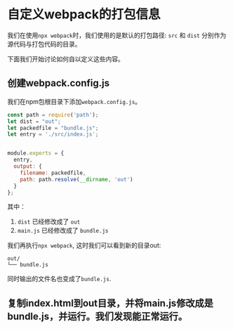 # 自定义webpack的打包信息
我们在使用`npx webpack`时，我们使用的是默认的打包路径:
`src` 和 `dist` 分别作为源代码与打包代码的目录。

下面我们开始讨论如何自以定义这些内容。

## 创建webpack.config.js
我们在npm包根目录下添加`webpack.config.js`。

```js
const path = require('path');
let dist = "out";
let packedfile = "bundle.js";
let entry = './src/index.js';


module.exports = {
  entry,
  output: {
    filename: packedfile,
    path: path.resolve(__dirname, 'out')
  }
};
```

其中：
1. `dist` 已经修改成了 `out`
2. `main.js` 已经修改成了 `bundle.js`

我们再执行`npx webpack`, 这时我们可以看到新的目录out:
```
out/
└── bundle.js
```
同时输出的文件名也变成了`bundle.js`.

## 复制index.html到out目录，并将main.js修改成是bundle.js，并运行。我们发现能正常运行。



